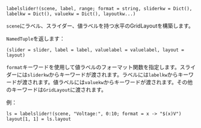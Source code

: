 ```
labelslider!(scene, label, range; format = string, sliderkw = Dict(), labelkw = Dict(), valuekw = Dict(), layoutkw...)
```

`scene`にラベル、スライダー、値ラベルを持つ水平のGridLayoutを構築します。

`NamedTuple`を返します：

`(slider = slider, label = label, valuelabel = valuelabel, layout = layout)`

`format`キーワードを使用して値ラベルのフォーマット関数を指定します。スライダーには`sliderkw`からキーワードが渡されます。ラベルには`labelkw`からキーワードが渡されます。値ラベルには`valuekw`からキーワードが渡されます。その他のキーワードは`GridLayout`に渡されます。

例：

```
ls = labelslider!(scene, "Voltage:", 0:10; format = x -> "$(x)V")
layout[1, 1] = ls.layout
```
